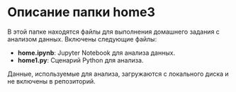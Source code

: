 # Описание папки home3

В этой папке находятся файлы для выполнения домашнего задания с анализом данных. Включены следующие файлы:

- **home.ipynb**: Jupyter Notebook для анализа данных.
- **home1.py**: Сценарий Python для анализа.

Данные, используемые для анализа, загружаются с локального диска и не включены в репозиторий.


